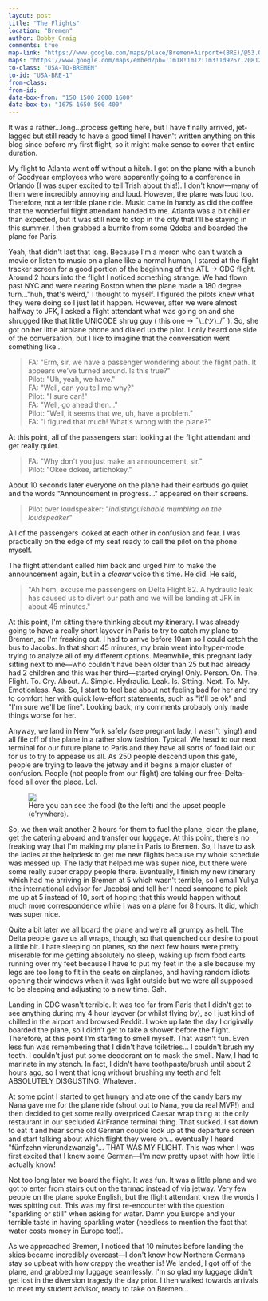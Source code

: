 ```yaml
---
layout: post
title: "The Flights"
location: "Bremen"
author: Bobby Craig
comments: true
map-link: "https://www.google.com/maps/place/Bremen+Airport+(BRE)/@53.0479773,8.7836906,17z/data=!3m1!4b1!4m5!3m4!1s0x47b0d7c3076f1b3f:0xb0088e993fc5ef83!8m2!3d53.0479741!4d8.7858793"
maps: "https://www.google.com/maps/embed?pb=!1m18!1m12!1m3!1d9267.208127077402!2d8.784888877497712!3d53.0472537436565!2m3!1f0!2f0!3f0!3m2!1i1024!2i768!4f13.1!3m3!1m2!1s0x47b0d7c3076f1b3f%3A0xb0088e993fc5ef83!2sCity+Airport+Bremen+(BRE)!5e0!3m2!1sen!2sus!4v1485546958994"
to-class: "USA-TO-BREMEN"
to-id: "USA-BRE-1"
from-class:
from-id:
data-box-from: "150 1500 2000 1600"
data-box-to: "1675 1650 500 400"
---
```


It was a rather...long...process getting here, but I have finally arrived, jet-lagged but still ready to have a good time! I haven't written anything on this blog since before my first flight, so it might make sense to cover that entire duration.

My flight to Atlanta went off without a hitch. I got on the plane with a bunch of Goodyear employees who were apparently going to a conference in Orlando (I was super excited to tell Trish about this!). I don't know––many of them were incredibly annoying and loud. However, the plane was loud too. Therefore, not a terrible plane ride. Music came in handy as did the coffee that the wonderful flight attendant handed to me. Atlanta was a bit chillier than expected, but it was still nice to stop in the city that I'll be staying in this summer. I then grabbed a burrito from some Qdoba and boarded the plane for Paris.

Yeah, that didn't last that long. Because I'm a moron who can't watch a movie or listen to music on a plane like a normal human, I stared at the flight tracker screen for a good portion of the beginning of the ATL &rarr; CDG flight. Around 2 hours into the flight I noticed something strange. We had flown past NYC and were nearing Boston when the plane made a 180 degree turn..."huh, that's weird," I thought to myself. I figured the pilots knew what they were doing so I just let it happen. However, after we were almost halfway to JFK, I asked a flight attendant what was going on and she shrugged like that little UNICODE shrug guy ( this one &rarr; ¯\\\_(ツ)\_/¯ ). So, she got on her little airplane phone and dialed up the pilot. I only heard one side of the conversation, but I like to imagine that the conversation went something like...

>FA: "Erm, sir, we have a passenger wondering about the flight path. It appears we've turned around. Is this true?"  
>Pilot: "Uh, yeah, we have."  
>FA: "Well, can you tell me why?"  
>Pilot: "I sure can!"  
>FA: "Well, go ahead then..."  
>Pilot: "Well, it seems that we, uh, have a problem."  
>FA: "I figured that much! What's wrong with the plane?"  

At this point, all of the passengers start looking at the flight attendant and get really quiet.

>FA: "Why don't you just make an announcement, sir."  
>Pilot: "Okee dokee, artichokey."  

About 10 seconds later everyone on the plane had their earbuds go quiet and the words "Announcement in progress..." appeared on their screens.

>Pilot over loudspeaker: "*indistinguishable mumbling on the loudspeaker*"

All of the passengers looked at each other in confusion and fear. I was practically on the edge of my seat ready to call the pilot on the phone myself.

The flight attendant called him back and urged him to make the announcement again, but in a *clearer* voice this time. He did. He said,

>"Ah hem, excuse me passengers on Delta Flight 82. A hydraulic leak has caused us to divert our path and we will be landing at JFK in about 45 minutes."

<div class="{{ page.to-class }}" data-from="{% if page.data-box-from %}{{ page.data-box-from }}{% endif %}" data-to="{% if page.data-box-to %}{{ page.data-box-to }}{% endif %}">
<p>At this point, I'm sitting there thinking about my itinerary. I was already going to have a really short layover in Paris to try to catch my plane to Bremen, so I'm freaking out. I had to arrive before 10am so I could catch the bus to Jacobs. In that short 45 minutes, my brain went into hyper-mode trying to analyze all of my different options. Meanwhile, this pregnant lady sitting next to me––who couldn't have been older than 25 but had already had 2 children and this was her third––started crying! Only. Person. On. The. Flight. To. Cry. About. A. Simple. Hydraulic. Leak. Is. Sitting. Next. To. My. Emotionless. Ass. So, I start to feel bad about not feeling bad for her and try to comfort her with quick low-effort statements, such as "it'll be ok" and "I'm sure we'll be fine". Looking back, my comments probably only made things worse for her.</p>

<p>Anyway, we land in New York safely (see pregnant lady, I wasn't lying!) and all file off of the plane in a rather slow fashion. Typical. We head to our next terminal for our future plane to Paris and they have all sorts of food laid out for us to try to appease us all. As 250 people descend upon this gate, people are trying to leave the jetway and it begins a major cluster of confusion. People (not people from our flight) are taking our free-Delta-food all over the place. Lol.</p>

<figure>
  <img src="/im-ausland/img/post-imgs/delay-gate-min.jpg">
  <figcaption>Here you can see the food (to the left) and the upset people (e'rywhere).</figcaption>
</figure>

<p>So, we then wait another 2 hours for them to fuel the plane, clean the plane, get the catering aboard and transfer our luggage. At this point, there's no freaking way that I'm making my plane in Paris to Bremen. So, I have to ask the ladies at the helpdesk to get me new flights because my whole schedule was messed up. The lady that helped me was super nice, but there were some really super crappy people there. Eventually, I finish my new itinerary which had me arriving in Bremen at 5 which wasn't terrible, so I email Yuliya (the international advisor for Jacobs) and tell her I need someone to pick me up at 5 instead of 10, sort of hoping that this would happen without much more correspondence while I was on a plane for 8 hours. It did, which was super nice.</p>

<p>Quite a bit later we all board the plane and we're all grumpy as hell. The Delta people gave us all wraps, though, so that quenched our desire to pout a little bit. I hate sleeping on planes, so the next few hours were pretty miserable for me getting absolutely no sleep, waking up from food carts running over my feet because I have to put my feet in the aisle because my legs are too long to fit in the seats on airplanes, and having random idiots opening their windows when it was light outside but we were all supposed to be sleeping and adjusting to a new time. Gah.</p>

<p>Landing in CDG wasn't terrible. It was too far from Paris that I didn't get to see anything during my 4 hour layover (or whilst flying by), so I just kind of chilled in the airport and browsed Reddit. I woke up late the day I originally boarded the plane, so I didn't get to take a shower before the flight. Therefore, at this point I'm starting to smell myself. That wasn't fun. Even less fun was remembering that I didn't have toiletries... I couldn't brush my teeth. I couldn't just put some deodorant on to mask the smell. Naw, I had to marinate in my stench. In fact, I didn't have toothpaste/brush until about 2 hours ago, so I went that long without brushing my teeth and felt ABSOLUTELY DISGUSTING. Whatever.</p>

<p>At some point I started to get hungry and ate one of the candy bars my Nana gave me for the plane ride (shout out to Nana, you da real MVP!) and then decided to get some really overpriced Caesar wrap thing at the only restaurant in our secluded AirFrance terminal thing. That sucked. I sat down to eat it and hear some old German couple look up at the departure screen and start talking about which flight they were on... eventually I heard "fünfzehn vierundzwanzig"... THAT WAS MY FLIGHT. This was when I was first excited that I knew some German––I'm now pretty upset with how little I actually know!</p>

<p>Not too long later we board the flight. It was fun. It was a little plane and we got to enter from stairs out on the tarmac instead of via jetway. Very few people on the plane spoke English, but the flight attendant knew the words I was spitting out. This was my first re-encounter with the question "sparkling or still" when asking for water. Damn you Europe and your terrible taste in having sparkling water (needless to mention the fact that water costs money in Europe too!).</p>

<p>As we approached Bremen, I noticed that 10 minutes before landing the skies became incredibly overcast––I don't know how Northern Germans stay so upbeat with how crappy the weather is! We landed, I got off of the plane, and grabbed my luggage seamlessly. I'm so glad my luggage didn't get lost in the diversion tragedy the day prior. I then walked towards arrivals to meet my student advisor, ready to take on Bremen...</p>
</div>
